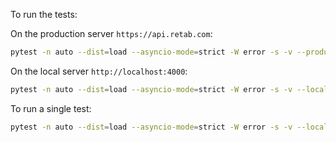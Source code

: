 To run the tests:

On the production server `https://api.retab.com`:
```bash
pytest -n auto --dist=load --asyncio-mode=strict -W error -s -v --production
```

On the local server `http://localhost:4000`:
```bash
pytest -n auto --dist=load --asyncio-mode=strict -W error -s -v --local
```

To run a single test:

```bash
pytest -n auto --dist=load --asyncio-mode=strict -W error -s -v --local -k test_extract_openai[parse-sync]
```